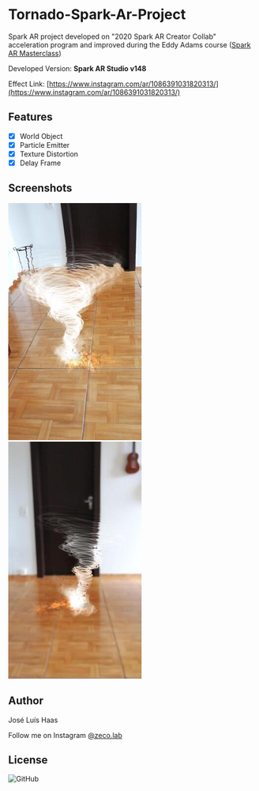 # Tornado-Spark-Ar-Project
Spark AR project developed on "2020 Spark AR Creator Collab" acceleration program and improved during the Eddy Adams course ([Spark AR Masterclass](https://www.sparkarmasterclass.com/))

Developed Version: **Spark AR Studio v148**

Effect Link: [https://www.instagram.com/ar/1086391031820313/](https://www.instagram.com/ar/1086391031820313/)
## Features

- [x] World Object
- [x] Particle Emitter
- [x] Texture Distortion
- [x] Delay Frame

## Screenshots
![screenshot01](example01.jpg)
![screenshot02](example02.jpg)

## Author
José Luís Haas

Follow me on Instagram [@zeco.lab](https://instagram.com/zeco.lab)

## License
![GitHub](https://img.shields.io/github/license/zecazeco/Tornado-Spark-Ar-Project?style=for-the-badge)
